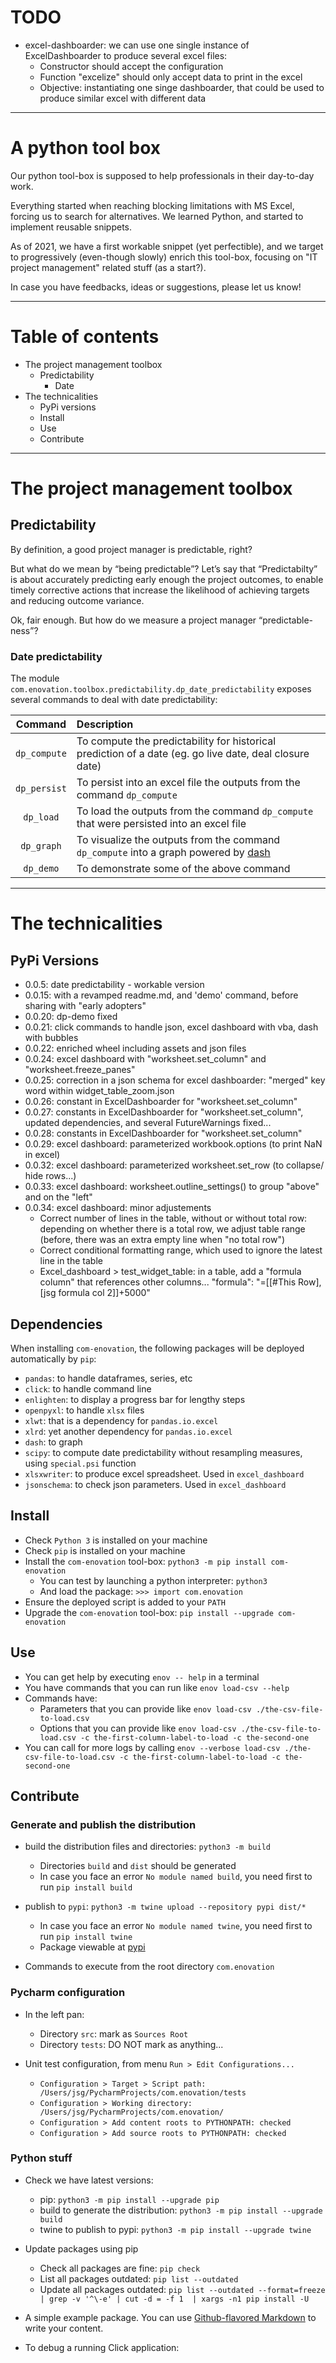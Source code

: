 # TODO

* excel-dashboarder: we can use one single instance of ExcelDashboarder to produce several excel files:
  * Constructor should accept the configuration
  * Function "excelize" should only accept data to print in the excel
  * Objective: instantiating one singe dashboarder, that could be used to produce similar excel with different data

---

# A python tool box

Our python tool-box is supposed to help professionals in their day-to-day work.

Everything started when reaching blocking limitations with MS Excel, forcing us to search for alternatives. We learned Python, and started to implement reusable snippets.

As of 2021, we have a first workable snippet (yet perfectible), and we target to progressively (even-though 
slowly) enrich this tool-box, focusing on "IT project management" related stuff (as a start?).

In case you have feedbacks, ideas or suggestions, please let us know!

---

# Table of contents

* The project management toolbox
  * Predictability
    * Date
* The technicalities
  * PyPi versions
  * Install
  * Use
  * Contribute

---

# The project management toolbox

## Predictability

By definition, a good project manager is predictable, right?

But what do we mean by “being predictable”?
Let’s say that “Predictabilty” is about accurately predicting early enough the project outcomes, to enable timely corrective actions that increase the likelihood of achieving targets and reducing outcome variance.

Ok, fair enough. But how do we measure a project manager “predictable-ness”?

### Date predictability

The module `com.enovation.toolbox.predictability.dp_date_predictability` exposes several commands to deal with date predictability:

|   Command    | Description                                                                                                    |
|:------------:|:---------------------------------------------------------------------------------------------------------------|
| `dp_compute` | To compute the predictability for historical prediction of a date (eg. go live date, deal closure date)        |
| `dp_persist` | To persist into an excel file the outputs from the command `dp_compute`                                        |
|  `dp_load`   | To load the outputs from the command `dp_compute` that were persisted into an excel file                       |
|  `dp_graph`  | To visualize the outputs from the command `dp_compute` into a graph powered by [dash](https://dash.plotly.com) |
|  `dp_demo`   | To demonstrate some of the above command                                                                       |

---

# The technicalities

## PyPi Versions

* 0.0.5: date predictability - workable version
* 0.0.15: with a revamped readme.md, and 'demo' command, before sharing with "early adopters"
* 0.0.20: dp-demo fixed
* 0.0.21: click commands to handle json, excel dashboard with vba, dash with bubbles
* 0.0.22: enriched wheel including assets and json files
* 0.0.24: excel dashboard with "worksheet.set_column" and "worksheet.freeze_panes"
* 0.0.25: correction in a json schema for excel dashboarder: "merged" key word within widget_table_zoom.json
* 0.0.26: constant in ExcelDashboarder for "worksheet.set_column"
* 0.0.27: constants in ExcelDashboarder for "worksheet.set_column", updated dependencies, and several FutureWarnings fixed...
* 0.0.28: constants in ExcelDashboarder for "worksheet.set_column"
* 0.0.29: excel dashboard: parameterized workbook.options (to print NaN in excel)
* 0.0.32: excel dashboard: parameterized worksheet.set_row (to collapse/ hide rows...)
* 0.0.33: excel dashboard: worksheet.outline_settings() to group "above" and on the "left"
* 0.0.34: excel dashboard: minor adjustements
  * Correct number of lines in the table, without or without total row: depending on whether there is a total row, we adjust table range (before, there was an extra empty line when "no total row")
  * Correct conditional formatting range, which used to ignore the latest line in the table
  * Excel_dashboard > test_widget_table: in a table, add a "formula column" that references other columns... "formula": "=[[#This Row],[jsg formula col 2]]+5000"

## Dependencies

When installing `com-enovation`, the following packages will be deployed automatically by `pip`:
* `pandas`: to handle dataframes, series, etc
* `click`: to handle command line
* `enlighten`: to display a progress bar for lengthy steps
* `openpyxl`: to handle `xlsx` files
* `xlwt`: that is a dependency for `pandas.io.excel`
* `xlrd`: yet another dependency for `pandas.io.excel`
* `dash`: to graph
* `scipy`: to compute date predictability without resampling measures, using `special.psi` function
* `xlsxwriter`: to produce excel spreadsheet. Used in `excel_dashboard`
* `jsonschema`: to check json parameters. Used in `excel_dashboard`

## Install

* Check `Python 3` is installed on your machine
* Check `pip` is installed on your machine
* Install the `com-enovation` tool-box: `python3 -m pip install com-enovation`
  * You can test by launching a python interpreter: `python3`
  * And load the package: `>>> import com.enovation`
* Ensure the deployed script is added to your `PATH`
* Upgrade the `com-enovation` tool-box: `pip install --upgrade com-enovation`

## Use

* You can get help by executing `enov -- help` in a terminal
* You have commands that you can run like `enov load-csv --help`
* Commands have:
  * Parameters that you can provide like `enov load-csv ./the-csv-file-to-load.csv`
  * Options that you can provide like `enov load-csv ./the-csv-file-to-load.csv -c the-first-column-label-to-load -c the-second-one`
* You can call for more logs by calling `enov --verbose load-csv ./the-csv-file-to-load.csv -c the-first-column-label-to-load -c the-second-one`

## Contribute

### Generate and publish the distribution

* build the distribution files and directories: `python3 -m build`
  * Directories `build` and `dist` should be generated
  * In case you face an error `No module named build`, you need first to run `pip install build`
* publish to `pypi`: `python3 -m twine upload --repository pypi dist/*`
  * In case you face an error `No module named twine`, you need first to run `pip install twine`
  * Package viewable at [pypi](https://pypi.org/project/com-enovation)

* Commands to execute from the root directory `com.enovation`

### Pycharm configuration

* In the left pan:
  * Directory `src`: mark as `Sources Root`
  * Directory `tests`: DO NOT mark as anything...

* Unit test configuration, from menu `Run > Edit Configurations...`
  * `Configuration > Target > Script path: /Users/jsg/PycharmProjects/com.enovation/tests`
  * `Configuration > Working directory: /Users/jsg/PycharmProjects/com.enovation/`
  * `Configuration > Add content roots to PYTHONPATH: checked`
  * `Configuration > Add source roots to PYTHONPATH: checked`

### Python stuff

* Check we have latest versions:
  * pip: `python3 -m pip install --upgrade pip`
  * build to generate the distribution: `python3 -m pip install --upgrade build`
  * twine to publish to pypi: `python3 -m pip install --upgrade twine`

* Update packages using pip
  * Check all packages are fine: `pip check`
  * List all packages outdated: `pip list --outdated`
  * Update all packages outdated: `pip list --outdated --format=freeze | grep -v '^\-e' | cut -d = -f 1  | xargs -n1 pip install -U`
* A simple example package. You can use [Github-flavored Markdown](https://guides.github.com/features/mastering-markdown/) to write your content.

* To debug a running Click application: